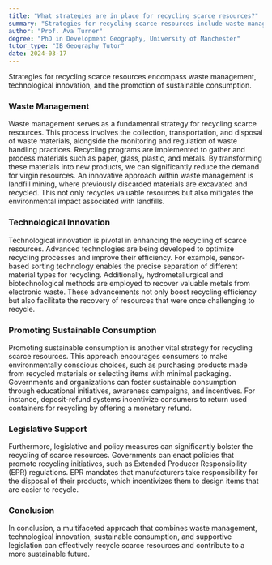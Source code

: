 ```yaml
---
title: "What strategies are in place for recycling scarce resources?"
summary: "Strategies for recycling scarce resources include waste management, technological innovation, and promoting sustainable consumption."
author: "Prof. Ava Turner"
degree: "PhD in Development Geography, University of Manchester"
tutor_type: "IB Geography Tutor"
date: 2024-03-17
---
```


Strategies for recycling scarce resources encompass waste management, technological innovation, and the promotion of sustainable consumption.

### Waste Management

Waste management serves as a fundamental strategy for recycling scarce resources. This process involves the collection, transportation, and disposal of waste materials, alongside the monitoring and regulation of waste handling practices. Recycling programs are implemented to gather and process materials such as paper, glass, plastic, and metals. By transforming these materials into new products, we can significantly reduce the demand for virgin resources. An innovative approach within waste management is landfill mining, where previously discarded materials are excavated and recycled. This not only recycles valuable resources but also mitigates the environmental impact associated with landfills.

### Technological Innovation

Technological innovation is pivotal in enhancing the recycling of scarce resources. Advanced technologies are being developed to optimize recycling processes and improve their efficiency. For example, sensor-based sorting technology enables the precise separation of different material types for recycling. Additionally, hydrometallurgical and biotechnological methods are employed to recover valuable metals from electronic waste. These advancements not only boost recycling efficiency but also facilitate the recovery of resources that were once challenging to recycle.

### Promoting Sustainable Consumption

Promoting sustainable consumption is another vital strategy for recycling scarce resources. This approach encourages consumers to make environmentally conscious choices, such as purchasing products made from recycled materials or selecting items with minimal packaging. Governments and organizations can foster sustainable consumption through educational initiatives, awareness campaigns, and incentives. For instance, deposit-refund systems incentivize consumers to return used containers for recycling by offering a monetary refund.

### Legislative Support

Furthermore, legislative and policy measures can significantly bolster the recycling of scarce resources. Governments can enact policies that promote recycling initiatives, such as Extended Producer Responsibility (EPR) regulations. EPR mandates that manufacturers take responsibility for the disposal of their products, which incentivizes them to design items that are easier to recycle.

### Conclusion

In conclusion, a multifaceted approach that combines waste management, technological innovation, sustainable consumption, and supportive legislation can effectively recycle scarce resources and contribute to a more sustainable future.
    